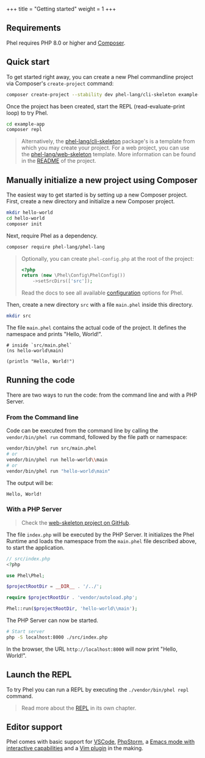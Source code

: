 +++
title = "Getting started"
weight = 1
+++

## Requirements

Phel requires PHP 8.0 or higher and [Composer](https://getcomposer.org/).

## Quick start

To get started right away, you can create a new Phel commandline project via Composer's `create-project` command:

```bash
composer create-project --stability dev phel-lang/cli-skeleton example-app
```

Once the project has been created, start the REPL (read-evaluate-print loop) to try Phel.

```bash
cd example-app
composer repl
```

> Alternatively, the [phel-lang/cli-skeleton](https://github.com/phel-lang/cli-skeleton) package's is a template from which you may create your project. For a web project, you can use the [phel-lang/web-skeleton](https://github.com/phel-lang/web-skeleton) template. More information can be found in the [README](https://packagist.org/packages/phel-lang/cli-skeleton) of the project.


## Manually initialize a new project using Composer

The easiest way to get started is by setting up a new Composer project. First, create a new directory and initialize a new Composer project.

```bash
mkdir hello-world
cd hello-world
composer init
```

Next, require Phel as a dependency.

```bash
composer require phel-lang/phel-lang
```

> Optionally, you can create `phel-config.php` at the root of the project:
> ```php
> <?php
> return (new \Phel\Config\PhelConfig())
>     ->setSrcDirs(['src']);
> ```
> Read the docs to see all available [configuration](/documentation/configuration) options for Phel.

Then, create a new directory `src` with a file `main.phel` inside this directory.

```bash
mkdir src
```

The file `main.phel` contains the actual code of the project. It defines the namespace and prints "Hello, World!".

```phel
# inside `src/main.phel`
(ns hello-world\main)

(println "Hello, World!")
```

## Running the code

There are two ways to run the code: from the command line and with a PHP Server.

### From the Command line

Code can be executed from the command line by calling the `vendor/bin/phel run` command, followed by the file path or namespace:

```bash
vendor/bin/phel run src/main.phel
# or
vendor/bin/phel run hello-world\\main
# or
vendor/bin/phel run "hello-world\main"
```

The output will be:

```
Hello, World!
```

### With a PHP Server

> Check the [web-skeleton project on GitHub](https://github.com/phel-lang/web-skeleton).

The file `index.php` will be executed by the PHP Server. It initializes the Phel Runtime and loads the namespace from the `main.phel` file described above, to start the application.

```php
// src/index.php
<?php

use Phel\Phel;

$projectRootDir = __DIR__ . '/../';

require $projectRootDir . 'vendor/autoload.php';

Phel::run($projectRootDir, 'hello-world\\main');
```

The PHP Server can now be started.

```bash
# Start server
php -S localhost:8000 ./src/index.php
```

In the browser, the URL `http://localhost:8000` will now print "Hello, World!".

## Launch the REPL

To try Phel you can run a REPL by executing the `./vendor/bin/phel repl` command.

> Read more about the [REPL](/documentation/repl) in its own chapter.

## Editor support

Phel comes with basic support for <a href="https://github.com/phel-lang/phel-vs-code-extension" target="_blank">
VSCode</a>, <a href="https://github.com/phel-lang/phel-phpstorm-syntax" target="_blank">PhpStorm</a>, a
<a href="https://codeberg.org/mmontone/interactive-lang-tools/src/branch/master/backends/phel" target="_blank">
Emacs mode with interactive capabilities</a> and a <a href="https://github.com/danirod/phel.vim" target="_blank">Vim
plugin</a> in the making.
